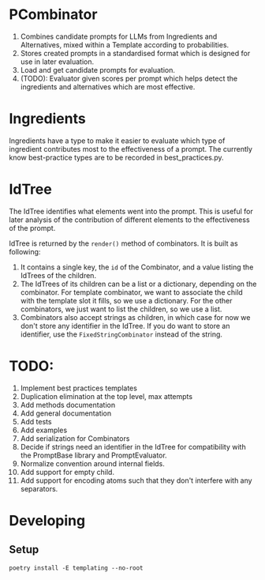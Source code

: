 # PCombinator

1. Combines candidate prompts for LLMs from Ingredients and Alternatives, mixed within a Template according to probabilities.
2. Stores created prompts in a standardised format which is designed for use in later evaluation.
3. Load and get candidate prompts for evaluation.
4. (TODO): Evaluator given scores per prompt which helps detect the ingredients and alternatives which are most effective.

# Ingredients
Ingredients have a type to make it easier to evaluate which type of ingredient contributes most to the effectiveness of a prompt. The currently know best-practice types are to be recorded in best_practices.py. 


# IdTree

The IdTree identifies what elements went into the prompt. This is useful for later analysis of the contribution of different elements to the effectiveness of the prompt.

IdTree is returned by the `render()` method of combinators. It is built as following:
1. It contains a single key, the `id` of the Combinator, and a value listing the IdTrees of the children.
2. The IdTrees of its children can be a list or a dictionary, depending on the combinator. For template combinator, we want to associate the child with the template slot it fills, so we use a dictionary. For the other combinators, we just want to list the children, so we use a list.
3. Combinators also accept strings as children, in which case for now we don't store any identifier in the IdTree. If you do want to store an identifier, use the `FixedStringCombinator` instead of the string. 

# TODO: 
1. Implement best practices templates
2. Duplication elimination at the top level, max attempts
3. Add methods documentation
4. Add general documentation
5. Add tests
6. Add examples
7. Add serialization for Combinators 
8. Decide if strings need an identifier in the IdTree for compatibility with the PromptBase library and PromptEvaluator. 
9. Normalize convention around internal fields.
10. Add support for empty child. 
11. Add support for encoding atoms such that they don't interfere with any separators.



# Developing

## Setup

`poetry install -E templating --no-root`
